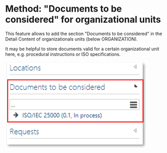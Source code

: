 # Method: "Documents to be considered" for organizational units

This feature allows to add the section "Documents to be considered" in the Detail Content of organizationals units (below ORGANIZATION). 

It may be helpful to store documents valid for a certain organizational unit here, e.g. procedural instructions or ISO specifications.

![screen](../media/doc-org-units.png)
